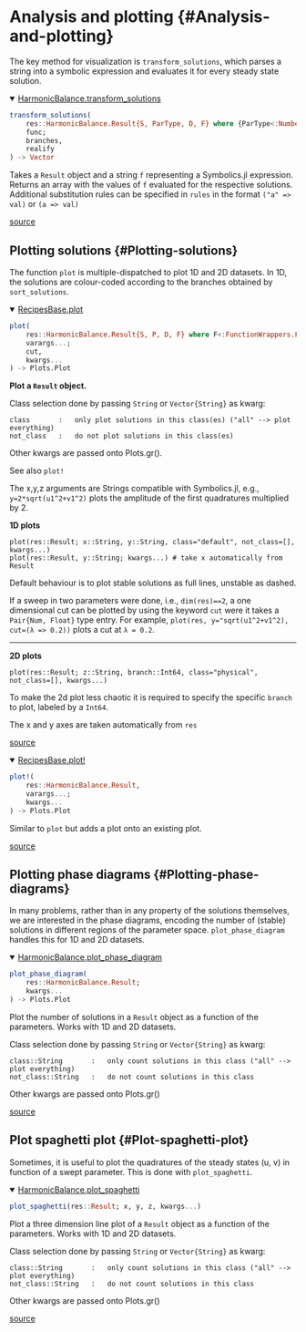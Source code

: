 
# Analysis and plotting {#Analysis-and-plotting}

The key method for visualization is `transform_solutions`, which parses a string into a symbolic expression and evaluates it for every steady state solution. 
<details class='jldocstring custom-block' open>
<summary><a id='HarmonicBalance.transform_solutions-manual-plotting' href='#HarmonicBalance.transform_solutions-manual-plotting'><span class="jlbinding">HarmonicBalance.transform_solutions</span></a> <Badge type="info" class="jlObjectType jlFunction" text="Function" /></summary>



```julia
transform_solutions(
    res::HarmonicBalance.Result{S, ParType, D, F} where {ParType<:Number, D, F<:FunctionWrappers.FunctionWrapper{Array{S, 2}, Tuple{Array{S, 1}}}},
    func;
    branches,
    realify
) -> Vector

```


Takes a `Result` object and a string `f` representing a Symbolics.jl expression. Returns an array with the values of `f` evaluated for the respective solutions. Additional substitution rules can be specified in `rules` in the format `("a" => val)` or `(a => val)`


[source](https://github.com/NonlinearOscillations/HarmonicBalance.jl/blob/372cbbb0e8435a5ab0ff80b9d5ec55fed51e08fd/src/transform_solutions.jl#L64)

</details>


## Plotting solutions {#Plotting-solutions}

The function `plot` is multiple-dispatched to plot 1D and 2D datasets.  In 1D, the solutions are colour-coded according to the branches obtained by `sort_solutions`. 
<details class='jldocstring custom-block' open>
<summary><a id='RecipesBase.plot-Tuple{HarmonicBalance.Result, Vararg{Any}}-manual-plotting' href='#RecipesBase.plot-Tuple{HarmonicBalance.Result, Vararg{Any}}-manual-plotting'><span class="jlbinding">RecipesBase.plot</span></a> <Badge type="info" class="jlObjectType jlMethod" text="Method" /></summary>



```julia
plot(
    res::HarmonicBalance.Result{S, P, D, F} where F<:FunctionWrappers.FunctionWrapper{Array{S, 2}, Tuple{Array{S, 1}}},
    varargs...;
    cut,
    kwargs...
) -> Plots.Plot

```


**Plot a `Result` object.**

Class selection done by passing `String` or `Vector{String}` as kwarg:

```
class       :   only plot solutions in this class(es) ("all" --> plot everything)
not_class   :   do not plot solutions in this class(es)
```


Other kwargs are passed onto Plots.gr().

See also `plot!`

The x,y,z arguments are Strings compatible with Symbolics.jl, e.g., `y=2*sqrt(u1^2+v1^2)` plots the amplitude of the first quadratures multiplied by 2.

**1D plots**

```
plot(res::Result; x::String, y::String, class="default", not_class=[], kwargs...)
plot(res::Result, y::String; kwargs...) # take x automatically from Result
```


Default behaviour is to plot stable solutions as full lines, unstable as dashed.

If a sweep in two parameters were done, i.e., `dim(res)==2`, a one dimensional cut can be plotted by using the keyword `cut` were it takes a `Pair{Num, Float}` type entry. For example, `plot(res, y="sqrt(u1^2+v1^2), cut=(λ => 0.2))` plots a cut at `λ = 0.2`.

****

**2D plots**

```
plot(res::Result; z::String, branch::Int64, class="physical", not_class=[], kwargs...)
```


To make the 2d plot less chaotic it is required to specify the specific `branch` to plot, labeled by a `Int64`.

The x and y axes are taken automatically from `res`


[source](https://github.com/NonlinearOscillations/HarmonicBalance.jl/blob/372cbbb0e8435a5ab0ff80b9d5ec55fed51e08fd/src/plotting_Plots.jl#L11)

</details>

<details class='jldocstring custom-block' open>
<summary><a id='RecipesBase.plot!-manual-plotting' href='#RecipesBase.plot!-manual-plotting'><span class="jlbinding">RecipesBase.plot!</span></a> <Badge type="info" class="jlObjectType jlFunction" text="Function" /></summary>



```julia
plot!(
    res::HarmonicBalance.Result,
    varargs...;
    kwargs...
) -> Plots.Plot

```


Similar to `plot` but adds a plot onto an existing plot.


[source](https://github.com/NonlinearOscillations/HarmonicBalance.jl/blob/372cbbb0e8435a5ab0ff80b9d5ec55fed51e08fd/src/plotting_Plots.jl#L62)

</details>


## Plotting phase diagrams {#Plotting-phase-diagrams}

In many problems, rather than in any property of the solutions themselves, we are interested in the phase diagrams, encoding the number of (stable) solutions in different regions of the parameter space. `plot_phase_diagram` handles this for 1D and 2D datasets.
<details class='jldocstring custom-block' open>
<summary><a id='HarmonicBalance.plot_phase_diagram-manual-plotting' href='#HarmonicBalance.plot_phase_diagram-manual-plotting'><span class="jlbinding">HarmonicBalance.plot_phase_diagram</span></a> <Badge type="info" class="jlObjectType jlFunction" text="Function" /></summary>



```julia
plot_phase_diagram(
    res::HarmonicBalance.Result;
    kwargs...
) -> Plots.Plot

```


Plot the number of solutions in a `Result` object as a function of the parameters. Works with 1D and 2D datasets.

Class selection done by passing `String` or `Vector{String}` as kwarg:

```
class::String       :   only count solutions in this class ("all" --> plot everything)
not_class::String   :   do not count solutions in this class
```


Other kwargs are passed onto Plots.gr()


[source](https://github.com/NonlinearOscillations/HarmonicBalance.jl/blob/372cbbb0e8435a5ab0ff80b9d5ec55fed51e08fd/src/plotting_Plots.jl#L275)

</details>


## Plot spaghetti plot {#Plot-spaghetti-plot}

Sometimes, it is useful to plot the quadratures of the steady states (u, v) in function of a swept parameter. This is done with `plot_spaghetti`.
<details class='jldocstring custom-block' open>
<summary><a id='HarmonicBalance.plot_spaghetti-manual-plotting' href='#HarmonicBalance.plot_spaghetti-manual-plotting'><span class="jlbinding">HarmonicBalance.plot_spaghetti</span></a> <Badge type="info" class="jlObjectType jlFunction" text="Function" /></summary>



```julia
plot_spaghetti(res::Result; x, y, z, kwargs...)
```


Plot a three dimension line plot of a `Result` object as a function of the parameters. Works with 1D and 2D datasets.

Class selection done by passing `String` or `Vector{String}` as kwarg:

```
class::String       :   only count solutions in this class ("all" --> plot everything)
not_class::String   :   do not count solutions in this class
```


Other kwargs are passed onto Plots.gr()


[source](https://github.com/NonlinearOscillations/HarmonicBalance.jl/blob/372cbbb0e8435a5ab0ff80b9d5ec55fed51e08fd/src/plotting_Plots.jl#L342-L354)

</details>

